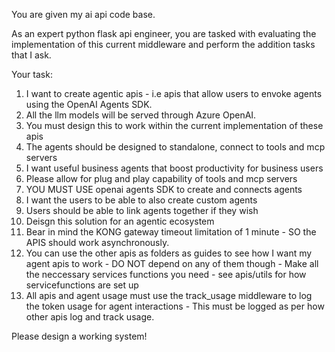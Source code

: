 You are given my ai api code base. 

As an expert python flask api engineer, you are tasked with evaluating the implementation of this current middleware and perform the addition tasks that I ask. 

Your task: 

1. I want to create agentic apis - i.e apis that allow users to envoke agents using the OpenAI Agents SDK. 
2. All the llm models will be served through Azure OpenAI. 
3. You must design this to work within the current implementation of these apis
4. The agents should be designed to standalone, connect to tools and mcp servers
5. I want useful business agents that boost productivity for business users
6. Please allow for plug and play capability of tools and mcp servers
7. YOU MUST USE openai agents SDK to create and connects agents
8. I want the users to be able to also create custom agents 
9. Users should be able to link agents together if they wish 
10. Deisgn this solution for an agentic ecosystem
11. Bear in mind the KONG gateway timeout limitation of 1 minute - SO the APIS should work asynchronously.
12. You can use the other apis as folders as guides to see how I want my agent apis to work - DO NOT depend on any of them though - Make all the neccessary services functions you need - see apis/utils for how servicefunctions are set up
13. All apis and agent usage must use the track_usage middleware to log the token usage for agent interactions - This must be logged as per how other apis log and track usage. 

Please design a working system!

